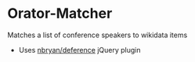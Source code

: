 # Orator-Matcher
Matches a list of conference speakers to wikidata items

* Uses [nbryan/deference](https://github.com/nbryan/deference) jQuery plugin
